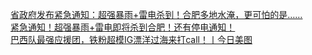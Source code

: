   
[省政府发布紧急通知：超强暴雨+雷电杀到！合肥多地水淹，更可怕的是……](http://www.dianyue.me/archives/041/oub22vr31qecktw2/)  
[紧急通知！超强暴雨+雷电即将杀到合肥！还有停电通知！](http://www.dianyue.me/archives/554/kz0uvdj6x23cgvht/)  
[巴西队最强应援团，铁粉超模IG漂洋过海来打call！丨今日美图](http://www.dianyue.me/archives/235/5frrrps60p9vpzm4/)